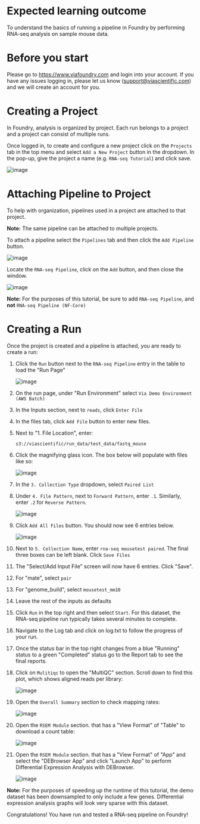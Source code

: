 Expected learning outcome
========

To understand the basics of running a pipeline in Foundry by performing RNA-seq analysis on sample mouse data.

# Before you start

Please go to <https://www.viafoundry.com> and login into your account. If you have any issues logging in, please let us know (support@viascientific.com) and we will create an account for you.

Creating a Project
========
In Foundry, analysis is organized by project. Each run belongs to a project and a project can consist of multiple runs.

Once logged in, to create and configure a new project click on the `Projects` tab in the top menu and select `Add a New Project` button in the dropdown. In the pop-up, give the project a name (e.g. `RNA-seq Tutorial`) and click save.

![image](../rnaseq_images/addproject1.png)

Attaching Pipeline to Project
========
To help with organization, pipelines used in a project are attached to that project.

**Note:** The same pipeline can be attached to multiple projects.

 To attach a pipeline select the `Pipelines` tab and then click the `Add Pipeline` button. 

![image](../rnaseq_images/addpipeline1.png)

Locate the `RNA-seq Pipeline`, click on the `Add` button, and then close the window.

![image](../rnaseq_images/addpipeline2.png)

**Note:** For the purposes of this tutorial, be sure to add `RNA-seq Pipeline`, and **not** `RNA-seq Pipeline (NF-Core)`

Creating a Run
========
Once the project is created and a pipeline is attached, you are ready to create a run:

1. Click the `Run` button next to the `RNA-seq Pipeline` entry in the table to load the "Run Page"

    ![image](../rnaseq_images/runpipeline1.png)

2. On the run page, under "Run Environment" select `Via Demo Environment (AWS Batch)`
3. In the Inputs section, next to `reads`, click `Enter File`
4. In the files tab, click `Add File` button to enter new files.
5. Next to "1. File Location", enter:

	```
	s3://viascientific/run_data/test_data/fastq_mouse
	```

6. Click the magnifying glass icon. The box below will populate with files like so:

    ![image](../rnaseq_images/addfiles1.png)

7. In the `3. Collection Type` dropdown, select `Paired List`
8. Under `4. File Pattern`, next to `Forward Pattern`, enter `.1`. Similarly, enter `.2` for `Reverse Pattern`.

    ![image](../rnaseq_images/addfiles2.png)

9. Click `Add All Files` button. You should now see 6 entries below.

    ![image](../rnaseq_images/addfiles3.png)

10. Next to `5. Collection Name`, enter `rna-seq mousetest paired`. The final three boxes can be left blank. Click `Save Files`
11. The "Select/Add Input File" screen will now have 6 entries. Click "Save".
12. For "mate", select `pair`
13. For "genome_build", select `mousetest_mm10`
14. Leave the rest of the inputs as defaults
15. Click `Run` in the top right and then select `Start`. For this dataset, the RNA-seq pipeline run typically takes several minutes to complete.
16. Navigate to the Log tab and click on log.txt to follow the progress of your run.
17. Once the status bar in the top right changes from a blue "Running" status to a green "Completed" status go to the Report tab to see the final reports.
18. Click on `Mulitiqc` to open the "MultiQC" section. Scroll down to find this plot, which shows aligned reads per library:

    ![image](../rnaseq_images/report1.png)

19. Open the `Overall Summary` section to check mapping rates:

    ![image](../rnaseq_images/report2.png)

20. Open the `RSEM Module` section. that has a "View Format" of "Table" to download a count table:

    ![image](../rnaseq_images/report3.png)

21. Open the `RSEM Module` section. that has a "View Format" of "App" and select the "DEBrowser App" and click "Launch App" to perform Differential Expression Analysis with DEBrowser.

    ![image](../rnaseq_images/report4.png)

**Note:** For the purposes of speeding up the runtime of this tutorial, the demo dataset has been downsampled to only include a few genes. Differential expression analysis graphs will look very sparse with this dataset.

Congratulations! You have run and tested a RNA-seq pipeline on Foundry!
